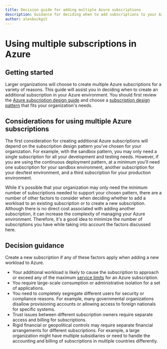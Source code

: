 ```yaml
---
title: Decision guide for adding multiple Azure subscriptions
description: Guidance for deciding when to add subscriptions to your Azure environment
author: alexbuckgit
---
```


# Using multiple subscriptions in Azure

## Getting started

Larger organizations will choose to create multiple Azure subscriptions for a variety of reasons. This guide will assist you in deciding when to create an additional subscription in your Azure environment. You should first review the [Azure subscription design guide](./subscription.md) and choose a [subscription design pattern](./subscription-design.md) that fits your organization's needs.

## Considerations for using multiple Azure subscriptions

The first consideration for creating additional Azure subscriptions will depend on the subscription design pattern you've chosen for your organization. For example, with the sandbox pattern, you may only need a single subscription for all your development and testing needs. However, if you are using the continuous deployment pattern, at a minimum you'll need one subscription for your sandbox environment, another subscription for your dev/test environment, and a third subscription for your production environment.

While it's possible that your organization may only need the minimum number of subscriptions needed to support your chosen pattern, there are a number of other factors to consider when deciding whether to add a workload to an existing subscription or to create a new subscription. Although there is no direct cost associated with adding another subscription, it can increase the complexity of managing your Azure environment. Therefore, it's a good idea to minimize the number of subscriptions you have while taking into account the factors discussed here.

## Decision guidance

Create a new subscription if any of these factors apply when adding a new workload to Azure.

- Your additional workload is likely to cause the subscription to approach or exceed any of the maximum [service limits][docs-subscription-limits] for an Azure subscription.
- You require large-scale consumption or administrative isolation for a set of applications.
- You need to completely segregate different users for security or compliance reasons. For example, many governmental organizations disallow provisioning accounts or allowing access to foreign nationals for specific systems.
- Trust issues between different subscription owners require separate access and billing for subscriptions.
- Rigid financial or geopolitical controls may require separate financial arrangements for different subscriptions. For example, a large organization might have multiple subsidiaries or need to handle the accounting and billing of subscriptions in multiple countries differently.

<!-- links -->
[docs-subscription-limits]: /azure/azure-subscription-service-limits
